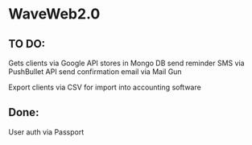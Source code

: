 # WaveWeb2.0

## TO DO:

Gets clients via Google API
stores in Mongo DB
send reminder SMS via PushBullet API
send confirmation email via Mail Gun

Export clients via CSV for import into accounting software

## Done:

User auth via Passport
